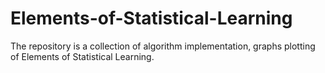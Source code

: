 # Elements-of-Statistical-Learning
The repository is a collection of algorithm implementation, graphs plotting of Elements of Statistical Learning.

